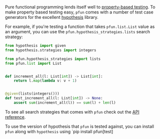 Pure functional programming lends itself well to [property-based testing](https://hypothesis.works/articles/what-is-property-based-testing/). To make property based testing easy, `pfun` comes with a number of test case generators for the excellent [hypothesis](https://hypothesis.readthedocs.io/en/latest/) library.

For example, if you're testing a function that takes `pfun.list.List` value as an argument, you can use the `pfun.hypothesis_strategies.lists` search strategy:

```python
from hypothesis import given
from hypothesis.strategies import integers

from pfun.hypothesis_strategies import lists
from pfun.list import List


def increment_all(l: List[int]) -> List[int]:
    return l.map(lambda v: v + 1)


@given(lists(integers()))
def test_increment_all(l: List[int]) -> None:
    assert sum(increment_all(l)) == sum(l) + len(l)
```
To see all search strategies that comes with `pfun` check out the [API reference](hypothesis_strategies_api.md).

To use the version of hypothesis that `pfun` is tested against, you can install `pfun` along with `hypothesis` using `pip install pfun[test]
